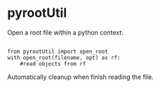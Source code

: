 # pyrootUtil

Open a root file within a python context:  
<pre><code>
from pyrootUtil import open_root      
with open_root(filename, opt) as rf:  
    #read objects from rf              
</pre></code>   
Automatically cleanup when finish reading the file.  

